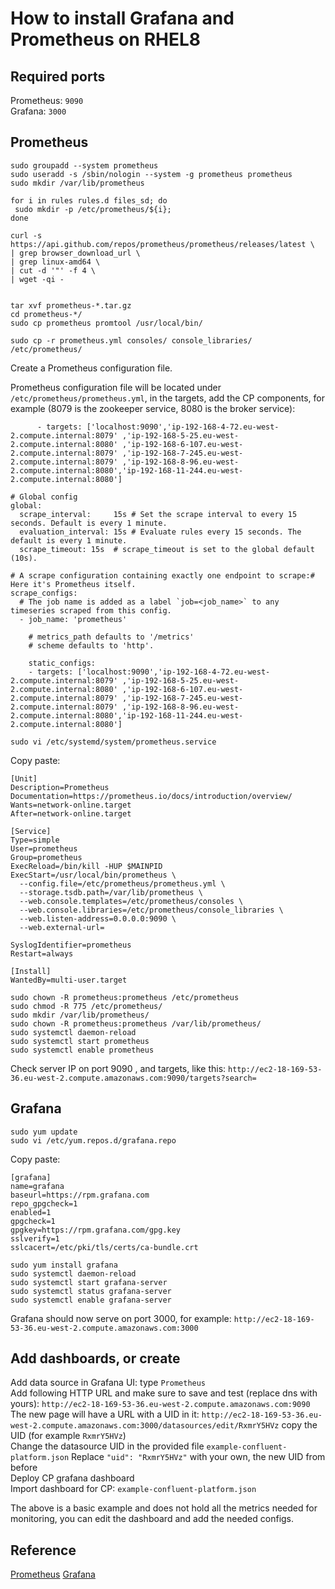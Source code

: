 # How to install Grafana and Prometheus on RHEL8

## Required ports

Prometheus: `9090`  
Grafana: `3000`

## Prometheus 

```
sudo groupadd --system prometheus
sudo useradd -s /sbin/nologin --system -g prometheus prometheus
sudo mkdir /var/lib/prometheus

for i in rules rules.d files_sd; do
 sudo mkdir -p /etc/prometheus/${i};
done

curl -s https://api.github.com/repos/prometheus/prometheus/releases/latest \
| grep browser_download_url \
| grep linux-amd64 \
| cut -d '"' -f 4 \
| wget -qi -


tar xvf prometheus-*.tar.gz
cd prometheus-*/
sudo cp prometheus promtool /usr/local/bin/

sudo cp -r prometheus.yml consoles/ console_libraries/ /etc/prometheus/ 
```

Create a Prometheus configuration file.

Prometheus configuration file will be located under `/etc/prometheus/prometheus.yml`, in the targets, add the CP components, for example (8079 is the zookeeper service, 8080 is the broker service):

```
      - targets: ['localhost:9090','ip-192-168-4-72.eu-west-2.compute.internal:8079' ,'ip-192-168-5-25.eu-west-2.compute.internal:8080' ,'ip-192-168-6-107.eu-west-2.compute.internal:8079' ,'ip-192-168-7-245.eu-west-2.compute.internal:8079' ,'ip-192-168-8-96.eu-west-2.compute.internal:8080','ip-192-168-11-244.eu-west-2.compute.internal:8080']
```

```
# Global config
global: 
  scrape_interval:     15s # Set the scrape interval to every 15 seconds. Default is every 1 minute.  
  evaluation_interval: 15s # Evaluate rules every 15 seconds. The default is every 1 minute.  
  scrape_timeout: 15s  # scrape_timeout is set to the global default (10s).

# A scrape configuration containing exactly one endpoint to scrape:# Here it's Prometheus itself.
scrape_configs:
  # The job name is added as a label `job=<job_name>` to any timeseries scraped from this config.
  - job_name: 'prometheus'

    # metrics_path defaults to '/metrics'
    # scheme defaults to 'http'.

    static_configs:
    - targets: ['localhost:9090','ip-192-168-4-72.eu-west-2.compute.internal:8079' ,'ip-192-168-5-25.eu-west-2.compute.internal:8080' ,'ip-192-168-6-107.eu-west-2.compute.internal:8079' ,'ip-192-168-7-245.eu-west-2.compute.internal:8079' ,'ip-192-168-8-96.eu-west-2.compute.internal:8080','ip-192-168-11-244.eu-west-2.compute.internal:8080']
```

```
sudo vi /etc/systemd/system/prometheus.service 
```
Copy paste: 

```
[Unit]
Description=Prometheus
Documentation=https://prometheus.io/docs/introduction/overview/
Wants=network-online.target
After=network-online.target

[Service]
Type=simple
User=prometheus
Group=prometheus
ExecReload=/bin/kill -HUP $MAINPID
ExecStart=/usr/local/bin/prometheus \
  --config.file=/etc/prometheus/prometheus.yml \
  --storage.tsdb.path=/var/lib/prometheus \
  --web.console.templates=/etc/prometheus/consoles \
  --web.console.libraries=/etc/prometheus/console_libraries \
  --web.listen-address=0.0.0.0:9090 \
  --web.external-url=

SyslogIdentifier=prometheus
Restart=always

[Install]
WantedBy=multi-user.target
```

```
sudo chown -R prometheus:prometheus /etc/prometheus
sudo chmod -R 775 /etc/prometheus/
sudo mkdir /var/lib/prometheus/
sudo chown -R prometheus:prometheus /var/lib/prometheus/
sudo systemctl daemon-reload
sudo systemctl start prometheus
sudo systemctl enable prometheus
```

Check server IP on port 9090 , and targets, like this: `http://ec2-18-169-53-36.eu-west-2.compute.amazonaws.com:9090/targets?search=`


## Grafana 

```
sudo yum update
sudo vi /etc/yum.repos.d/grafana.repo
```
Copy paste: 

```
[grafana]
name=grafana
baseurl=https://rpm.grafana.com
repo_gpgcheck=1
enabled=1
gpgcheck=1
gpgkey=https://rpm.grafana.com/gpg.key
sslverify=1
sslcacert=/etc/pki/tls/certs/ca-bundle.crt
```

```
sudo yum install grafana
sudo systemctl daemon-reload
sudo systemctl start grafana-server
sudo systemctl status grafana-server
sudo systemctl enable grafana-server
```

Grafana should now serve on port 3000, for example:  `http://ec2-18-169-53-36.eu-west-2.compute.amazonaws.com:3000`


## Add dashboards, or create 

Add data source in Grafana UI: type `Prometheus`    
Add following HTTP URL and make sure to save and test (replace dns with yours): `http://ec2-18-169-53-36.eu-west-2.compute.amazonaws.com:9090`  
The new page will have a URL with a UID in it: `http://ec2-18-169-53-36.eu-west-2.compute.amazonaws.com:3000/datasources/edit/RxmrY5HVz` copy the UID (for example `RxmrY5HVz`)   
Change the datasource UID in the provided file `example-confluent-platform.json`
Replace `"uid": "RxmrY5HVz"` with your own, the new UID from before  
Deploy CP grafana dashboard  
    Import dashboard for CP: `example-confluent-platform.json`

The above is a basic example and does not hold all the metrics needed for monitoring, you can edit the dashboard and add the needed configs.  

## Reference 

[Prometheus](https://computingforgeeks.com/how-to-install-prometheus-on-rhel-8/)
[Grafana](https://grafana.com/docs/grafana/latest/setup-grafana/installation/rpm/)
